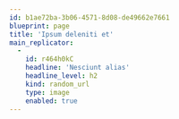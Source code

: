 ```yaml
---
id: b1ae72ba-3b06-4571-8d08-de49662e7661
blueprint: page
title: 'Ipsum deleniti et'
main_replicator:
  -
    id: r464h0kC
    headline: 'Nesciunt alias'
    headline_level: h2
    kind: random_url
    type: image
    enabled: true
---
```

